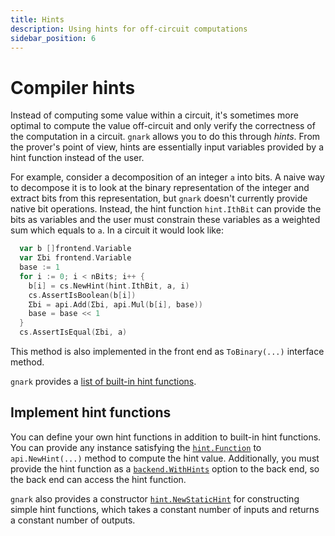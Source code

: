 ```yaml
---
title: Hints
description: Using hints for off-circuit computations
sidebar_position: 6
---
```


# Compiler hints

Instead of computing some value within a circuit, it's sometimes more optimal to compute the value off-circuit and only verify the correctness of the computation in a circuit. `gnark` allows you to do this through _hints_. From the prover's point of view, hints are essentially input variables provided by a hint function instead of the user.

For example, consider a decomposition of an integer `a` into bits. A naive way to decompose it is to look at the binary representation of the integer and extract bits from this representation, but `gnark` doesn't currently provide native bit operations. Instead, the hint function `hint.IthBit` can provide the bits as variables and the user must constrain these variables as a weighted sum which equals to `a`. In a circuit it would look like:

```go
  var b []frontend.Variable
  var Σbi frontend.Variable
  base := 1
  for i := 0; i < nBits; i++ {
    b[i] = cs.NewHint(hint.IthBit, a, i)
    cs.AssertIsBoolean(b[i])
    Σbi = api.Add(Σbi, api.Mul(b[i], base))
    base = base << 1
  }
  cs.AssertIsEqual(Σbi, a)
```

This method is also implemented in the front end as `ToBinary(...)` interface method.

`gnark` provides a [list of built-in hint functions](https://pkg.go.dev/github.com/consensys/gnark/backend/hint#Function).

## Implement hint functions

You can define your own hint functions in addition to built-in hint functions. You can provide any instance satisfying the [`hint.Function`](https://pkg.go.dev/github.com/consensys/gnark/backend/hint#Function) to `api.NewHint(...)` method to compute the hint value. Additionally, you must provide the hint function as a [`backend.WithHints`](https://pkg.go.dev/github.com/consensys/gnark/backend#WithHints) option to the back end, so the back end can access the hint function.

`gnark` also provides a constructor [`hint.NewStaticHint`](https://pkg.go.dev/github.com/consensys/gnark/backend/hint#NewStaticHint) for constructing simple hint functions, which takes a constant number of inputs and returns a constant number of outputs.
